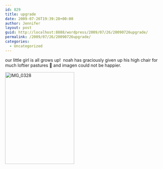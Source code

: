 ```yaml
---
id: 829
title: upgrade
date: 2009-07-26T19:39:28+00:00
author: Jennifer
layout: post
guid: http://localhost:8888/wordpress/2009/07/26/20090726upgrade/
permalink: /2009/07/26/20090726upgrade/
categories:
  - Uncategorized
---
```

our little girl is all grows up!  noah has graciously given up his high chair for much loftier pastures 🙂 and imagen could not be happier.
  
<img title="IMG_0328" height="300" alt="IMG_0328" width="225" class="alignnone size-medium wp-image-341" src="http://static.squarespace.com/static/50db6bb3e4b015296cd43789/50dfa5b1e4b0dc6320e0b5ea/50dfa5b1e4b0dc6320e0b6df/1248637143000/?format=original" />